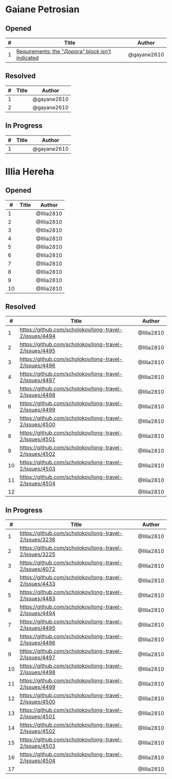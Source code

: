 # Gaiane Petrosian

## Opened

| #   | Title | Author
| --- | ---   | ----
| 1   |[Requirements: the "Дорога" block isn't indicated](https://github.com/users/scholokov/projects/4/views/3?pane=issue&itemId=40677184)|@gayane2610



## Resolved
| #   | Title | Author
| --- | ---   | ----
| 1   |[]()|@gayane2610
| 2   |[]()|@gayane2610


## In Progress
| #   | Title | Author
| --- | ---   | ----
| 1   | []()|@gayane2610


# Illia Hereha

## Opened

| #   | Title | Author
| --- | ---   | ----
| 1   |   | @Illia2810
| 2   |   | @Illia2810
| 3   |   | @Illia2810
| 4   |   | @Illia2810
| 5   |   | @Illia2810
| 6   |   | @Illia2810
| 7   |   | @Illia2810
| 8   |   | @Illia2810
| 9   |   | @Illia2810
| 10  |   | @Illia2810

## Resolved
| #   | Title | Author
| --- | ---   | ----
| 1   |[https://github.com/scholokov/long-travel-2/issues/4494  ](https://github.com/scholokov/long-travel-2/issues/4494)   | @Illia2810
| 2   |[https://github.com/scholokov/long-travel-2/issues/4495  ](https://github.com/scholokov/long-travel-2/issues/4495)   | @Illia2810
| 3   |[https://github.com/scholokov/long-travel-2/issues/4496  ](https://github.com/scholokov/long-travel-2/issues/4496)   | @Illia2810
| 4   |[https://github.com/scholokov/long-travel-2/issues/4497  ](https://github.com/scholokov/long-travel-2/issues/4497)   | @Illia2810
| 5   |[https://github.com/scholokov/long-travel-2/issues/4498  ](https://github.com/scholokov/long-travel-2/issues/4498)   | @Illia2810
| 6   |[https://github.com/scholokov/long-travel-2/issues/4499  ](https://github.com/scholokov/long-travel-2/issues/4499)   | @Illia2810
| 7   |[https://github.com/scholokov/long-travel-2/issues/4500  ](https://github.com/scholokov/long-travel-2/issues/4500)   | @Illia2810
| 8   |[https://github.com/scholokov/long-travel-2/issues/4501  ](https://github.com/scholokov/long-travel-2/issues/4501)   | @Illia2810
| 9   |[https://github.com/scholokov/long-travel-2/issues/4502  ](https://github.com/scholokov/long-travel-2/issues/4502)   | @Illia2810
| 10  |[https://github.com/scholokov/long-travel-2/issues/4503  ](https://github.com/scholokov/long-travel-2/issues/4503)   | @Illia2810
| 11  |[https://github.com/scholokov/long-travel-2/issues/4504  ](https://github.com/scholokov/long-travel-2/issues/4504)   | @Illia2810
| 12  |   | @Illia2810


## In Progress

| #   | Title | Author
| --- | ---   | ----
| 1   |[https://github.com/scholokov/long-travel-2/issues/3236  ](https://github.com/scholokov/long-travel-2/issues/3236)   | @Illia2810
| 2   |[https://github.com/scholokov/long-travel-2/issues/3225  ](https://github.com/scholokov/long-travel-2/issues/3225)   | @Illia2810
| 3   |[https://github.com/scholokov/long-travel-2/issues/4072  ](https://github.com/scholokov/long-travel-2/issues/4072)   | @Illia2810
| 4   |[https://github.com/scholokov/long-travel-2/issues/4433  ](https://github.com/scholokov/long-travel-2/issues/4433)   | @Illia2810
| 5   |[https://github.com/scholokov/long-travel-2/issues/4483  ](https://github.com/scholokov/long-travel-2/issues/4483)   | @Illia2810
| 6   |[https://github.com/scholokov/long-travel-2/issues/4494  ](https://github.com/scholokov/long-travel-2/issues/4494)   | @Illia2810
| 7   |[https://github.com/scholokov/long-travel-2/issues/4495  ](https://github.com/scholokov/long-travel-2/issues/4495)   | @Illia2810
| 8   |[https://github.com/scholokov/long-travel-2/issues/4496  ](https://github.com/scholokov/long-travel-2/issues/4496)   | @Illia2810 
| 9   |[https://github.com/scholokov/long-travel-2/issues/4497  ](https://github.com/scholokov/long-travel-2/issues/4497)   | @Illia2810
| 10  |[https://github.com/scholokov/long-travel-2/issues/4498  ](https://github.com/scholokov/long-travel-2/issues/4498)   | @Illia2810
| 11  |[https://github.com/scholokov/long-travel-2/issues/4499  ](https://github.com/scholokov/long-travel-2/issues/4499)   | @Illia2810     
| 12  |[https://github.com/scholokov/long-travel-2/issues/4500  ](https://github.com/scholokov/long-travel-2/issues/4500)   | @Illia2810
| 13  |[https://github.com/scholokov/long-travel-2/issues/4501  ](https://github.com/scholokov/long-travel-2/issues/4501)   | @Illia2810
| 14  |[https://github.com/scholokov/long-travel-2/issues/4502  ](https://github.com/scholokov/long-travel-2/issues/4502)   | @Illia2810
| 15  |[https://github.com/scholokov/long-travel-2/issues/4503  ](https://github.com/scholokov/long-travel-2/issues/4503)   | @Illia2810
| 16  |[https://github.com/scholokov/long-travel-2/issues/4504  ](https://github.com/scholokov/long-travel-2/issues/4504)   | @Illia2810
| 17  |   | @Illia2810
